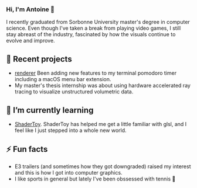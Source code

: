### Hi, I'm Antoine 👋
I recently graduated from Sorbonne University master's degree in computer science. 
Even though I've taken a break from playing video games, I still stay abreast of the industry, fascinated by how the visuals continue to evolve and improve.


## 🔭 Recent projects

- [renderer](https://github.com/antoinethomaspro/Simple-Renderer) Been adding new features to my terminal pomodoro timer including a macOS menu bar extension.
- My master's thesis internship was about using hardware accelerated ray tracing to visualize unstructured volumetric data.  


## 🌱 I’m currently learning

- [ShaderToy](https://www.shadertoy.com). ShaderToy has helped me get a little familiar with glsl, and I feel like I just stepped into a whole new world.

## ⚡ Fun facts

- E3 trailers (and sometimes how they got downgraded) raised my interest and this is how I got into computer graphics. 
- I like sports in general but lately I've been obssessed with tennis 🎾
  

<!--
**antoinethomaspro/antoinethomaspro** is a ✨ _special_ ✨ repository because its `README.md` (this file) appears on your GitHub profile.

Here are some ideas to get you started:

- 🔭 I’m currently working on ...
- 🌱 I’m currently learning ...
- 👯 I’m looking to collaborate on ...
- 🤔 I’m looking for help with ...
- 💬 Ask me about ...
- 📫 How to reach me: ...
- 😄 Pronouns: ...
- ⚡ Fun fact: ...
-->


